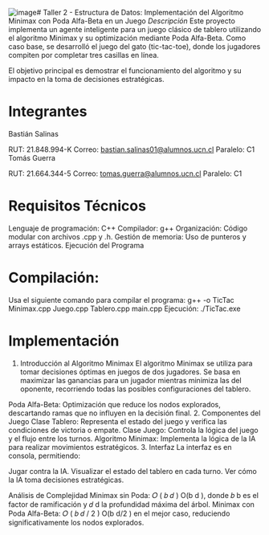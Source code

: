![image](https://github.com/user-attachments/assets/40d4af88-55cb-47ed-888e-b36387d80bc1)# Taller 2 - Estructura de Datos: Implementación del Algoritmo Minimax con Poda Alfa-Beta en un Juego
*Descripción*
Este proyecto implementa un agente inteligente para un juego clásico de tablero utilizando el algoritmo Minimax y su optimización mediante Poda Alfa-Beta. Como caso base, se desarrolló el juego del gato (tic-tac-toe), donde los jugadores compiten por completar tres casillas en línea.

El objetivo principal es demostrar el funcionamiento del algoritmo y su impacto en la toma de decisiones estratégicas.

# Integrantes
Bastián Salinas

RUT: 21.848.994-K
Correo: bastian.salinas01@alumnos.ucn.cl
Paralelo: C1
Tomás Guerra

RUT: 21.664.344-5
Correo: tomas.guerra@alumnos.ucn.cl
Paralelo: C1
# Requisitos Técnicos
Lenguaje de programación: C++
Compilador: g++
Organización: Código modular con archivos .cpp y .h.
Gestión de memoria: Uso de punteros y arrays estáticos.
Ejecución del Programa
# Compilación:
Usa el siguiente comando para compilar el programa:
g++ -o TicTac Minimax.cpp Juego.cpp Tablero.cpp main.cpp
Ejecución:
./TicTac.exe

# Implementación
1. Introducción al Algoritmo Minimax
El algoritmo Minimax se utiliza para tomar decisiones óptimas en juegos de dos jugadores. Se basa en maximizar las ganancias para un jugador mientras minimiza las del oponente, recorriendo todas las posibles configuraciones del tablero.

Poda Alfa-Beta: Optimización que reduce los nodos explorados, descartando ramas que no influyen en la decisión final.
2. Componentes del Juego
Clase Tablero: Representa el estado del juego y verifica las condiciones de victoria o empate.
Clase Juego: Controla la lógica del juego y el flujo entre los turnos.
Algoritmo Minimax: Implementa la lógica de la IA para realizar movimientos estratégicos.
3. Interfaz
La interfaz es en consola, permitiendo:

Jugar contra la IA.
Visualizar el estado del tablero en cada turno.
Ver cómo la IA toma decisiones estratégicas.

Análisis de Complejidad
Minimax sin Poda: 
𝑂
(
𝑏
𝑑
)
O(b 
d
 ), donde 
𝑏
b es el factor de ramificación y 
𝑑
d la profundidad máxima del árbol.
Minimax con Poda Alfa-Beta: 
𝑂
(
𝑏
𝑑
/
2
)
O(b 
d/2
 ) en el mejor caso, reduciendo significativamente los nodos explorados.
